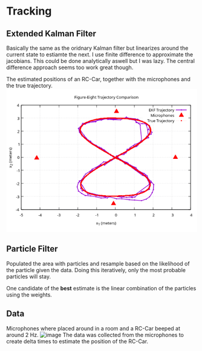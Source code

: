 # Tracking

## Extended Kalman Filter
Basically the same as the oridnary Kalman filter but linearizes around the current state to estiamte the next.
I use finite difference to approximate the jacobians. This could be done analytically aswell but I was lazy. 
The central difference approach seems too work great though. 

The estimated positions of an RC-Car, together with the microphones and the true trajectory.
![Extended Kalman Filter results](images/EKF.png)

## Particle Filter
Populated the area with particles and resample based on the likelihood of the particle given the data. 
Doing this iteratively, only the most probable particles will stay. 

One candidate of the __best__ estimate is the linear combination of the particles using the weights.

## Data
Microphones where placed around in a room and a RC-Car beeped at around 2 Hz. 
<img width="1284" height="963" alt="image" src="https://github.com/user-attachments/assets/022c6ae2-1c0b-4fbc-a6b0-2efc7e6f9c5e" />
The data was collected from the microphones to create delta times to estimate the position of the RC-Car.
